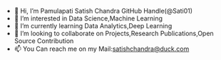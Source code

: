 - 👋 Hi, I’m Pamulapati Satish Chandra GitHub Handle(@Sati01)
- 👀 I’m interested in Data Science,Machine Learning
- 🌱 I’m currently learning Data Analytics,Deep Learning
- 💞️ I’m looking to collaborate on Projects,Research Publications,Open Source Contribution
- 📫 You Can reach me on my Mail:satishchandra@duck.com

